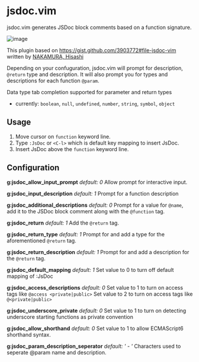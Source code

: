 jsdoc.vim
=========

jsdoc.vim generates JSDoc block comments based on a function signature.

![image](https://github.com/heavenshell/vim-jsdoc/wiki/images/vim-jsdoc-screencast-preview.gif)

This plugin based on https://gist.github.com/3903772#file-jsdoc-vim written by [NAKAMURA, Hisashi](https://gist.github.com/sunvisor)

Depending on your confuguration, jsdoc.vim will prompt for description, `@return` type and description. It will also prompt you for types and descriptions for each function `@param`.

Data type tab completion supported for parameter and return types
* currently: `boolean`, `null`, `undefined`, `number`, `string`, `symbol`, `object`

## Usage
  1. Move cursor on `function` keyword line.
  2. Type `:JsDoc` or `<C-l>` which is default key mapping to insert JsDoc.
  3. Insert JsDoc above the `function` keyword line.

## Configuration
**g:jsdoc_allow_input_prompt** *default: 0*
Allow prompt for interactive input.

**g:jsdoc_input_description** *default: 1*
Prompt for a function description

**g:jsdoc_additional_descriptions** *default: 0*
Prompt for a value for `@name`, add it to the JSDoc block comment along with the `@function` tag.

**g:jsdoc_return** *default: 1*
Add the `@return` tag.

**g:jsdoc_return_type** *default: 1*
Prompt for and add a type for the aforementioned `@return` tag.

**g:jsdoc_return_description** *default: 1*
Prompt for and add a description for the `@return` tag.

**g:jsdoc_default_mapping** *default: 1*
Set value to 0 to turn off default mapping of <C-l> :JsDoc<cr>

**g:jsdoc_access_descriptions** *default: 0*
Set value to 1 to turn on access tags like `@access <private|public>`
Set value to 2 to turn on access tags like `@<private|public>`

**g:jsdoc_underscore_private** *default: 0*
Set value to 1 to turn on detecting underscore starting functions as private convention

**g:jsdoc_allow_shorthand** *default: 0*
Set value to 1 to allow ECMAScript6 shorthand syntax.

**g:jsdoc_param_description_seperator** *default: ' - '*
Characters used to seperate @param name and description.
